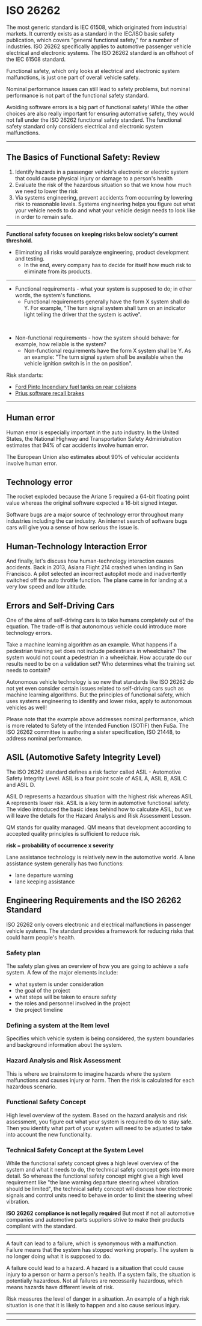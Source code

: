 # ISO 26262 

The most generic standard is IEC 61508, which originated from industrial markets. It currently exists as a standard in the IEC/ISO basic safety publication, which covers "general functional safety," for a number of industries. ISO 26262 specifically applies to automotive passenger vehicle electrical and electronic systems. The ISO 26262 standard is an offshoot of the IEC 61508 standard.

Functional safety, which only looks at electrical and electronic system malfunctions, is just one part of overall vehicle safety.

Nominal performance issues can still lead to safety problems, but nominal performance is not part of the functional safety standard.

Avoiding software errors is a big part of functional safety! While the other choices are also really important for ensuring automative safety, they would not fall under the ISO 26262 functional safety standard. The functional safety standard only considers electrical and electronic system malfunctions.

***

## The Basics of Functional Safety: Review
1. Identify hazards in a passenger vehicle's electronic or electric system that could cause physical injury or damage to a person's health
2. Evaluate the risk of the hazardous situation so that we know how much we need to lower the risk
3. Via systems engineering, prevent accidents from occurring by lowering risk to reasonable levels. Systems engineering helps you figure out what your vehicle needs to do and what your vehicle design needs to look like in order to remain safe.
***
**Functional safety focuses on keeping risks below society's current threshold.**

* Eliminating all risks would paralyze engineering, product development and testing.
    * In the end, every company has to decide for itself how much risk to eliminate from its products.
***

* Functional requirements - what your system is supposed to do; in other words, the system's functions.
    * Functional requirements generally have the form X system shall do Y. For example, "The turn signal system shall turn on an indicator light telling the driver that the system is active".

<br />

* Non-functional requirements - how the system should behave: for example, how reliable is the system?
    * Non-functional requirements have the form X system shall be Y. As an example: "The turn signal system shall be available when the vehicle ignition switch is in the on position".


Risk standarts:

* [Ford Pinto Incendiary fuel tanks on rear colisions](https://en.wikipedia.org/wiki/Ford_Pinto#Fuel_system_fires.2C_recalls.2C_and_litigation)
* [Prius software recall brakes](https://en.wikipedia.org/wiki/2009%E2%80%9311_Toyota_vehicle_recalls#Anti-lock_brake_software_recall)

***
## Human error

Human error is especially important in the auto industry. In the United States, the National Highway and Transportation Safety Administration estimates that 94% of car accidents involve human error.

The European Union also estimates about 90% of vehicular accidents involve human error.

## Technology  error

The rocket exploded because the Ariane 5 required a 64-bit floating point value whereas the original software expected a 16-bit signed integer.

Software bugs are a major source of technology error throughout many industries including the car industry. An internet search of software bugs cars will give you a sense of how serious the issue is.


## Human-Technology Interaction Error

And finally, let's discuss how human-technology interaction causes accidents. Back in 2013, Asiana Flight 214 crashed when landing in San Francisco. A pilot selected an incorrect autopilot mode and inadvertently switched off the auto throttle function. The plane came in for landing at a very low speed and low altitude.


## Errors and Self-Driving Cars
One of the aims of self-driving cars is to take humans completely out of the equation. The trade-off is that autonomous vehicle could introduce more technology errors.

Take a machine learning algorithm as an example. What happens if a pedestrian training set does not include pedestrians in wheelchairs? The system would not count a pedestrian in a wheelchair. How accurate do our results need to be on a validation set? Who determines what the training set needs to contain?

Autonomous vehicle technology is so new that standards like ISO 26262 do not yet even consider certain issues related to self-driving cars such as machine learning algorithms. But the principles of functional safety, which uses systems engineering to identify and lower risks, apply to autonomous vehicles as well!

Please note that the example above addresses nominal performance, which is more related to Safety of the Intended Function (SOTIF) then FuSa. The ISO 26262 committee is authoring a sister specification, ISO 21448, to address nominal performance.


## ASIL (Automotive Safety Integrity Level)
The ISO 26262 standard defines a risk factor called ASIL - Automotive Safety Integrity Level. ASIL is a four point scale of ASIL A, ASIL B, ASIL C and ASIL D.

ASIL D represents a hazardous situation with the highest risk whereas ASIL A represents lower risk. ASIL is a key term in automotive functional safety. The video introduced the basic ideas behind how to calculate ASIL, but we will leave the details for the Hazard Analysis and Risk Assessment Lesson.

QM stands for quality managed. QM means that development according to accepted quality principles is sufficient to reduce risk.

**risk = probability of occurrence x severity**

Lane assistance technology is relatively new in the automotive world. A lane assistance system generally has two functions:

* lane departure warning
* lane keeping assistance

## Engineering Requirements and the ISO 26262 Standard

ISO 26262 only covers electronic and electrical malfunctions in passenger vehicle systems. The standard provides a framework for reducing risks that could harm people's health.

### Safety plan
The safety plan gives an overview of how you are going to achieve a safe system. A few of the major elements include:

* what system is under consideration
* the goal of the project
* what steps will be taken to ensure safety
* the roles and personnel involved in the project
* the project timeline

### Defining a system at the Item level
Specifies which vehicle system is being considered, the system boundaries and background information about the system.

### Hazard Analysis and Risk Assessment
This is where we brainstorm to imagine hazards where the system malfunctions and causes injury or harm. Then the risk is calculated for each hazardous scenario.

### Functional Safety Concept

High level overview of the system. Based on the hazard analysis and risk assessment, you figure out what your system is required to do to stay safe. Then you identify what part of your system will need to be adjusted to take into account the new functionality.

### Technical Safety Concept at the System Level

 While the functional safety concept gives a high level overview of the system and what it needs to do, the technical safety concept gets into more detail. So whereas the functional safety concept might give a high level requirement like "the lane warning departure steering wheel vibration should be limited", the technical safety concept will discuss how electronic signals and control units need to behave in order to limit the steering wheel vibration.


**ISO 26262 compliance is not legally required** But most if not all automotive companies and automotive parts suppliers strive to make their products compliant with the standard.

***
A fault can lead to a failure, which is synonymous with a malfunction. Failure means that the system has stopped working properly. The system is no longer doing what it is supposed to do.

A failure could lead to a hazard. A hazard is a situation that could cause injury to a person or harm a person's health. If a system fails, the situation is potentially hazardous. Not all failures are necessarily hazardous, which means hazards have different levels of risk.

Risk measures the level of danger in a situation. An example of a high risk situation is one that it is likely to happen and also cause serious injury.

***







***

